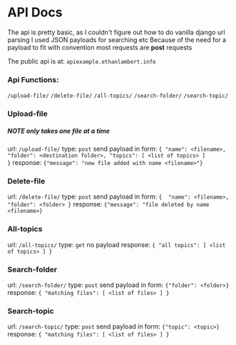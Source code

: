 # API Docs

The api is pretty basic, as I couldn't figure out how to do vanilla django url parsing I used JSON payloads for searching etc
Because of the need for a payload to fit with convention most requests are **post** requests

The public api is at:
`apiexample.ethanlambert.info`

### Api Functions:
`/upload-file/`
`/delete-file/`
`/all-topics/`
`/search-folder/`
`/search-topic/`

### Upload-file
##### NOTE only takes one file at a time
url: `/upload-file/`
type: `post`
send payload in form:
`{ "name": <filename>,
    "folder": <destination folder>,
    "topics": [
        <list of topics>
    ]       
}`
response:
`{"message": "new file added with name <filename>"}`

### Delete-file
url: `/delete-file/`
type: `post`
send payload in form:
`{ 
    "name": <filename>,
    "folder": <folder>
}`
response:
`{"message": "file deleted by name <filename>}`

### All-topics
url: `/all-topics/`
type: `get`
no payload
response:
`{
    "all topics": [
        <list of topics>
    ]
}`

### Search-folder
url: `/search-folder/`
type: `post`
send payload in form:
`{"folder": <folder>}`
response:
`{
    "matching files": [
        <list of files>
    ]
}`

### Search-topic
url: `/search-topic/`
type: `post`
send payload in form:
`{"topic": <topic>}`
response:
`{
    "matching files": [
        <list of files>
    ]
}`
